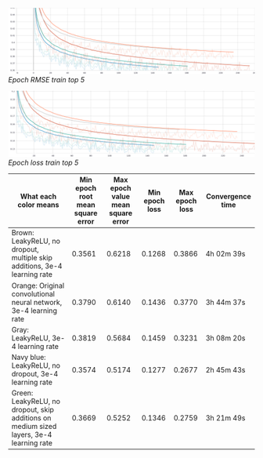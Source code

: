 ![alt text](https://github.com/toma-ungureanu/Licenta/blob/master/model_statistics/png/train/epoch/epoch_rmse_train_top5.png)
*Epoch RMSE train top 5*

![alt text](https://github.com/toma-ungureanu/Licenta/blob/master/model_statistics/png/train/epoch/epoch_loss_train_top5.png)
*Epoch loss train top 5*

| What each color means                                                                   | Min epoch root mean square error | Max epoch value mean square error | Min epoch loss | Max epoch loss | Convergence time |
|-----------------------------------------------------------------------------------------|----------------------------------|-----------------------------------|----------------|----------------|------------------|
| Brown: LeakyReLU, no dropout, multiple skip additions, 3e-4 learning rate               | 0.3561                           | 0.6218                            | 0.1268         | 0.3866         | 4h 02m 39s       |
| Orange: Original convolutional neural network, 3e-4 learning rate                       | 0.3790                           | 0.6140                            | 0.1436         | 0.3770         | 3h 44m 37s       |
| Gray: LeakyReLU, 3e-4 learning rate                                                     | 0.3819                           | 0.5684                            | 0.1459         | 0.3231         | 3h 08m 20s       |
| Navy blue: LeakyReLU, no dropout, 3e-4 learning rate                                    | 0.3574                           | 0.5174                            | 0.1277         | 0.2677         | 2h 45m 43s       |
| Green: LeakyReLU, no dropout, skip additions on medium sized layers, 3e-4 learning rate | 0.3669                           | 0.5252                            | 0.1346         | 0.2759         | 3h 21m 49s       |

